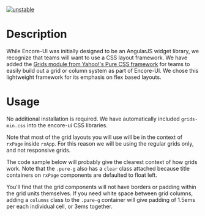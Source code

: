 [![unstable](http://badges.github.io/stability-badges/dist/unstable.svg)](http://github.com/badges/stability-badges)

# Description

While Encore-UI was initially designed to be an AngularJS widget library, we recognize that teams will want to use a CSS layout framework. We have added the [Grids module from Yahoo!'s Pure CSS framework](http://purecss.io/grids/) for teams to easily build out a grid or column system as part of Encore-UI. We chose this lightweight framework for its emphasis on flex based layouts.

# Usage

No additional installation is required. We have automatically included `grids-min.css` into the encore-ui CSS libraries.

Note that most of the grid layouts you will use will be in the context of `rxPage` inside `rxApp`. For this reason we will be using the regular grids only, and not responsive grids.

The code sample below will probably give the clearest context of how grids work. Note that the `.pure-g` also has a `clear` class attached because title containers on `rxPage` components are defaulted to float left.

You'll find that the grid components will not have borders or padding within the grid units themselves. If you need white space between grid columns, adding a `columns` class to the `.pure-g` container will give padding of 1.5ems per each individual cell, or 3ems together.